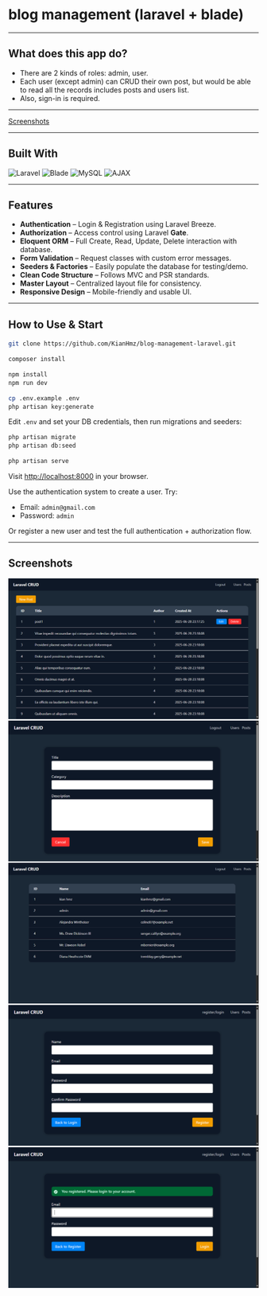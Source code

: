 # blog management (laravel + blade)
---

## What does this app do?

- There are 2 kinds of roles: admin, user.
- Each user (except admin) can CRUD their own post, but would be able to read all the records includes posts and users list.
- Also, sign-in is required.

---

[Screenshots](#screenshots)

---

## Built With

![Laravel](https://img.shields.io/badge/Laravel-framework-red?logo=laravel&logoColor=white)
![Blade](https://img.shields.io/badge/Blade-template-blueviolet?logo=laravel)
![MySQL](https://img.shields.io/badge/MySQL-dbms-orange?logo=mysql&logoColor=white)
![AJAX](https://img.shields.io/badge/AJAX-dynamic-green)

---

## Features

- **Authentication** – Login & Registration using Laravel Breeze.
- **Authorization** – Access control using Laravel **Gate**.
- **Eloquent ORM** – Full Create, Read, Update, Delete interaction with database.
- **Form Validation** – Request classes with custom error messages.
- **Seeders & Factories** – Easily populate the database for testing/demo.
- **Clean Code Structure** – Follows MVC and PSR standards.
- **Master Layout** – Centralized layout file for consistency.
- **Responsive Design** – Mobile-friendly and usable UI.

---

## How to Use & Start

```bash
git clone https://github.com/KianHmz/blog-management-laravel.git
```

```bash
composer install
```

```bash
npm install
npm run dev
```

```bash
cp .env.example .env
php artisan key:generate
```

Edit `.env` and set your DB credentials, then run migrations and seeders:

```bash
php artisan migrate 
php artisan db:seed
```

```bash
php artisan serve
```

Visit [http://localhost:8000](http://localhost:8000) in your browser.

Use the authentication system to create a user. Try:

- Email: `admin@gmail.com`
- Password: `admin`

Or register a new user and test the full authentication + authorization flow.

---

## Screenshots

![posts-screenshot](screenshots/posts-screenshot.png)
![newpost-screenshot](screenshots/newpost-screenshot.png)
![users-screenshot](screenshots/users-screenshot.png)
![register-screenshot](screenshots/register-screenshot.png)
![login-screenshot](screenshots/login-screenshot.png)

